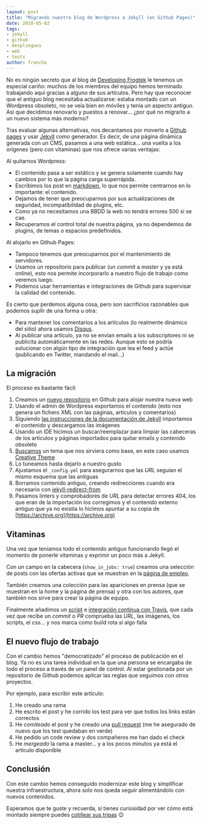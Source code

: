 ```yaml
---
layout: post
title: "Migrando nuestro blog de Wordpress a Jekyll (en Github Pages)"
date: 2018-05-02
tags:
- jekyll
- github
- despliegues
- web
- tests
author: francho
---
```

No es ningún secreto que al blog de [Developing Frogtek](/blog/) le tenemos un especial cariño: muchos de los miembros del equipo hemos terminado trabajando aquí gracias a alguno de sus artículos. 
Pero hay que reconocer que el antiguo blog necesitaba actualizarse: estaba montado con un Wordpress obsoleto, no se veía bien en móviles y tenía un aspecto antiguo. Así que decidimos renovarlo y puestos a renovar... ¿por qué no migrarlo a un nuevo sistema más moderno?

Tras evaluar algunas alternativas, nos decantamos por moverlo a [Github pages](http://pages.github.com/) y usar [Jekyll](https://jekyllrb.com/) como generador. Es decir, de una página dinámica generada con un CMS, pasamos a una web estática... una vuelta a los orígenes (pero con vitaminas) que nos ofrece varias ventajas:

Al quitarnos Wordpress:

- El contenido pasa a ser estático y se genera solamente cuando hay cambios por lo que la página carga superrápida.
- Escribimos los post en [markdown](https://guides.github.com/features/mastering-markdown/), lo que nos permite centrarnos en lo importante: el contenido.
- Dejamos de tener que preocuparnos por sus actualizaciones de seguridad, incompatibilidad de plugins, etc.
- Como ya no necesitamos una BBDD la web no tendrá errores 500 si se cae.
- Recuperamos el control total de nuestra página, ya no dependemos de plugins, de temas o espacios predefinidos.

Al alojarlo en Github Pages:

- Tampoco tenemos que preocuparnos por el mantenimiento de servidores.
- Usamos un repositorio para publicar (un _commit_ a _master_ y ya está online), esto nos permite incorporarlo a nuestro flujo de trabajo como veremos luego.
- Podemos usar herramientas e integraciones de Github para supervisar la calidad del contenido.

Es cierto que perdemos alguna cosa, pero son sacrificios razonables que podemos suplir de una forma u otra:

- Para mantener los comentarios a los artículos (lo realmente dinámico del sitio) ahora usamos [Disqus](http://disqus.com).
- Al publicar una artículo, ya no se envían emails a los subscriptores ni se publicita automáticamente en las redes. Aunque esto se podría solucionar con algún tipo de integración que lea el feed y actúe (publicando en Twitter, mandando el mail...)  

## La migración

El proceso es bastante fácil:

1. Creamos un [nuevo repositorio](http://github.com/frogtek/developing-site) en Github para alojar nuestra nueva web
2. Usando el admin de Wordpress exportamos el contenido (esto nos genera un fichero XML con las páginas, artículos y comentarios)
3. Siguiendo [las instrucciones de la documentación de Jekyll](http://import.jekyllrb.com/docs/wordpressdotcom/) importamos el contenido y descargamos las imágenes
4. Usando un IDE hicimos un buscar/reemplazar para limpiar las cabeceras de los artículos y páginas importados para quitar emails y contenido obsoleto
5. [Buscamos](http://jekyllthemes.org/) un tema que nos sirviera como base, en este caso usamos [Creative Theme](https://github.com/volny/creative-theme-jekyll)
6. Lo tuneamos hasta dejarlo a nuestro gusto
7. Ajustamos el `_config.yml` para asegurarnos que las _URL_ seguían el mismo esquema que las antiguas
8. Borramos contenido antiguo, creando redirecciones cuando era necesario con [jekyll-redirect-from](https://github.com/jekyll/jekyll-redirect-from)
9. Pasamos linters y comprobadores de _URL_ para detectar errores 404, los que eran de la importación los corregimos y el contenido externo antiguo que ya no existía lo hicimos apuntar a su copia de [https://archive.org](https://archive.org)


## Vitaminas

Una vez que teníamos todo el contenido antiguo funcionando llegó el momento de ponerle vitaminas y exprimir un poco más a Jekyll.

Con un campo en la cabecera (`show_in_jobs: true`) creamos una selección de posts con las ofertas activas que se muestran en la [página de empleo](/trabaja-con-nosotros).

También creamos una colección para las apariciones en prensa (que se muestran en la home y la página de prensa) y otra con los autores, que también nos sirve para crear la página de equipo.

Finalmente añadimos un [script](https://github.com/Frogtek/developing-site/blob/master/Rakefile) e [integración continua con Travis](https://travis-ci.org/Frogtek/developing-site), que cada vez que recibe un _commit_ o _PR_ comprueba las _URL_, las imágenes, los scripts, el css... y nos marca como build rota si algo falla

## El nuevo flujo de trabajo

Con el cambio hemos "democratizado" el proceso de publicación en el blog. Ya no es una tarea individual en la que una persona se encargaba de todo el proceso a través de un panel de control. 
Al estar gestionada por un repositorio de Github podemos aplicar las reglas que seguimos con otros proyectos.
 
Por ejemplo, para escribir este artículo:

1. He creado una rama
2. He escrito el post y he corrido los test para ver que todos los links están correctos
3. He _comiteado_ el post y he creado una [pull request](https://github.com/Frogtek/developing-site/pull/4) (me he asegurado de nuevo que los test quedaban en verde)
4. He pedido un code review y dos compañeros me han dado el check
5. He _mergeado_ la rama a master... y a los pocos minutos ya está el artículo disponible

## Conclusión

Con este cambio hemos conseguido modernizar este blog y simplificar nuestra infraestructura, ahora solo nos queda seguir alimentándolo con nuevos contenidos.

Esperamos que te guste y recuerda, si tienes curiosidad por ver cómo está montado siempre puedes [cotillear sus tripas](http://github.com/frogtek/developing-site) :wink: